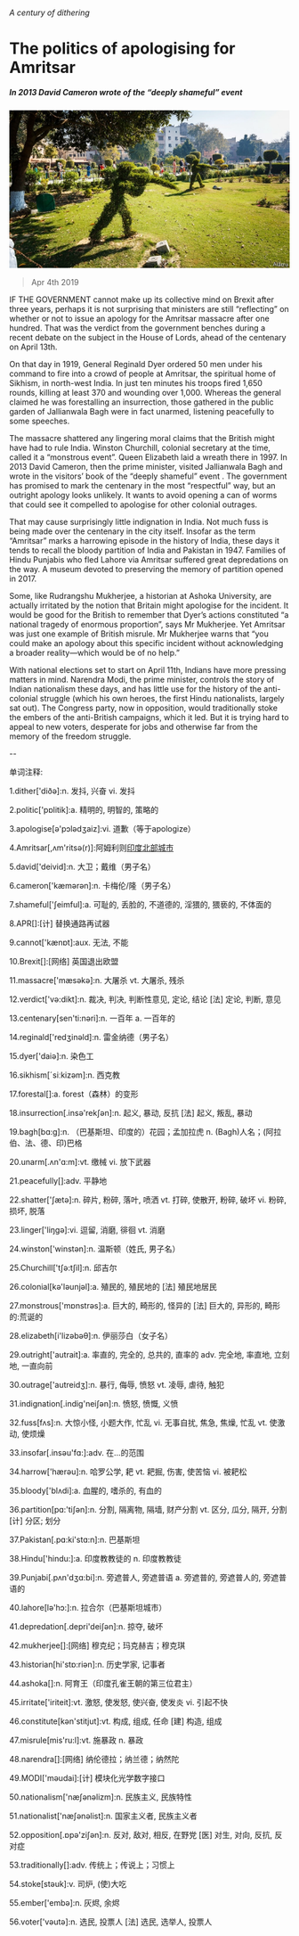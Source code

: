 ###### A century of dithering

# The politics of apologising for Amritsar 

##### In 2013 David Cameron wrote of the “deeply shameful” event 

![image](images/20190406_BRP004_0.jpg) 

> Apr 4th 2019 

IF THE GOVERNMENT cannot make up its collective mind on Brexit after three years, perhaps it is not surprising that ministers are still “reflecting” on whether or not to issue an apology for the Amritsar massacre after one hundred. That was the verdict from the government benches during a recent debate on the subject in the House of Lords, ahead of the centenary on April 13th. 

On that day in 1919, General Reginald Dyer ordered 50 men under his command to fire into a crowd of people at Amritsar, the spiritual home of Sikhism, in north-west India. In just ten minutes his troops fired 1,650 rounds, killing at least 370 and wounding over 1,000. Whereas the general claimed he was forestalling an insurrection, those gathered in the public garden of Jallianwala Bagh were in fact unarmed, listening peacefully to some speeches. 

The massacre shattered any lingering moral claims that the British might have had to rule India. Winston Churchill, colonial secretary at the time, called it a “monstrous event”. Queen Elizabeth laid a wreath there in 1997. In 2013 David Cameron, then the prime minister, visited Jallianwala Bagh and wrote in the visitors’ book of the “deeply shameful” event . The government has promised to mark the centenary in the most “respectful” way, but an outright apology looks unlikely. It wants to avoid opening a can of worms that could see it compelled to apologise for other colonial outrages. 

That may cause surprisingly little indignation in India. Not much fuss is being made over the centenary in the city itself. Insofar as the term “Amritsar” marks a harrowing episode in the history of India, these days it tends to recall the bloody partition of India and Pakistan in 1947. Families of Hindu Punjabis who fled Lahore via Amritsar suffered great depredations on the way. A museum devoted to preserving the memory of partition opened in 2017. 

Some, like Rudrangshu Mukherjee, a historian at Ashoka University, are actually irritated by the notion that Britain might apologise for the incident. It would be good for the British to remember that Dyer’s actions constituted “a national tragedy of enormous proportion”, says Mr Mukherjee. Yet Amritsar was just one example of British misrule. Mr Mukherjee warns that “you could make an apology about this specific incident without acknowledging a broader reality—which would be of no help.” 

With national elections set to start on April 11th, Indians have more pressing matters in mind. Narendra Modi, the prime minister, controls the story of Indian nationalism these days, and has little use for the history of the anti-colonial struggle (which his own heroes, the first Hindu nationalists, largely sat out). The Congress party, now in opposition, would traditionally stoke the embers of the anti-British campaigns, which it led. But it is trying hard to appeal to new voters, desperate for jobs and otherwise far from the memory of the freedom struggle. 

-- 

 单词注释:

1.dither['diðә]:n. 发抖, 兴奋 vi. 发抖 

2.politic['pɒlitik]:a. 精明的, 明智的, 策略的 

3.apologise[ә'pɔlәdʒaiz]:vi. 道歉（等于apologize） 

4.Amritsar[,ʌm'ritsә(r)]:阿姆利则[印度北部城市](锡克教圣地) 

5.david['deivid]:n. 大卫；戴维（男子名） 

6.cameron['kæmәrәn]:n. 卡梅伦/隆（男子名） 

7.shameful['ʃeimful]:a. 可耻的, 丢脸的, 不道德的, 淫猥的, 猥亵的, 不体面的 

8.APR[]:[计] 替换通路再试器 

9.cannot['kænɒt]:aux. 无法, 不能 

10.Brexit[]:[网络] 英国退出欧盟 

11.massacre['mæsәkә]:n. 大屠杀 vt. 大屠杀, 残杀 

12.verdict['vә:dikt]:n. 裁决, 判决, 判断性意见, 定论, 结论 [法] 定论, 判断, 意见 

13.centenary[sen'ti:nәri]:n. 一百年 a. 一百年的 

14.reginald['redʒinәld]:n. 雷金纳德（男子名） 

15.dyer['daiә]:n. 染色工 

16.sikhism[ˊsiːkizәm]:n. 西克教 

17.forestal[]:a. forest（森林）的变形 

18.insurrection[.insә'rekʃәn]:n. 起义, 暴动, 反抗 [法] 起义, 叛乱, 暴动 

19.bagh[bɑ:ɡ]:n. （巴基斯坦、印度的）花园；孟加拉虎 n. (Bagh)人名；(阿拉伯、法、德、印)巴格 

20.unarm[.ʌn'ɑ:m]:vt. 缴械 vi. 放下武器 

21.peacefully[]:adv. 平静地 

22.shatter['ʃætә]:n. 碎片, 粉碎, 落叶, 喷洒 vt. 打碎, 使散开, 粉碎, 破坏 vi. 粉碎, 损坏, 脱落 

23.linger['liŋgә]:vi. 逗留, 消磨, 徘徊 vt. 消磨 

24.winston['winstәn]:n. 温斯顿（姓氏, 男子名） 

25.Churchill['tʃә:tʃil]:n. 邱吉尔 

26.colonial[kә'lәunjәl]:a. 殖民的, 殖民地的 [法] 殖民地居民 

27.monstrous['mɒnstrәs]:a. 巨大的, 畸形的, 怪异的 [法] 巨大的, 异形的, 畸形的:荒诞的 

28.elizabeth[i'lizәbәθ]:n. 伊丽莎白（女子名） 

29.outright['autrait]:a. 率直的, 完全的, 总共的, 直率的 adv. 完全地, 率直地, 立刻地, 一直向前 

30.outrage['autreidʒ]:n. 暴行, 侮辱, 愤怒 vt. 凌辱, 虐待, 触犯 

31.indignation[.indig'neiʃәn]:n. 愤怒, 愤慨, 义愤 

32.fuss[fʌs]:n. 大惊小怪, 小题大作, 忙乱 vi. 无事自扰, 焦急, 焦燥, 忙乱 vt. 使激动, 使烦燥 

33.insofar[.insәu'fɑ:]:adv. 在...的范围 

34.harrow['hærәu]:n. 哈罗公学, 耙 vt. 耙掘, 伤害, 使苦恼 vi. 被耙松 

35.bloody['blʌdi]:a. 血腥的, 嗜杀的, 有血的 

36.partition[pɑ:'tiʃәn]:n. 分割, 隔离物, 隔墙, 财产分割 vt. 区分, 瓜分, 隔开, 分割 [计] 分区; 划分 

37.Pakistan[.pɑ:ki'stɑ:n]:n. 巴基斯坦 

38.Hindu['hindu:]:a. 印度教教徒的 n. 印度教教徒 

39.Punjabi[.pʌn'dʒɑ:bi]:n. 旁遮普人, 旁遮普语 a. 旁遮普的, 旁遮普人的, 旁遮普语的 

40.lahore[lә'hɔ:]:n. 拉合尔（巴基斯坦城市） 

41.depredation[.depri'deiʃәn]:n. 掠夺, 破坏 

42.mukherjee[]:[网络] 穆克纪；玛克赫吉；穆克琪 

43.historian[hi'stɒ:riәn]:n. 历史学家, 记事者 

44.ashoka[]:n. 阿育王（印度孔雀王朝的第三位君主） 

45.irritate['iriteit]:vt. 激怒, 使发怒, 使兴奋, 使发炎 vi. 引起不快 

46.constitute[kәn'stitjut]:vt. 构成, 组成, 任命 [建] 构造, 组成 

47.misrule[mis'ru:l]:vt. 施暴政 n. 暴政 

48.narendra[]:[网络] 纳伦德拉；纳兰德；纳然陀 

49.MODI['mәudai]:[计] 模块化光学数字接口 

50.nationalism['næʃәnәlizm]:n. 民族主义, 民族特性 

51.nationalist['næʃәnәlist]:n. 国家主义者, 民族主义者 

52.opposition[.ɒpә'ziʃәn]:n. 反对, 敌对, 相反, 在野党 [医] 对生, 对向, 反抗, 反对症 

53.traditionally[]:adv. 传统上；传说上；习惯上 

54.stoke[stәuk]:v. 司炉, (使)大吃 

55.ember['embә]:n. 灰烬, 余烬 

56.voter['vәutә]:n. 选民, 投票人 [法] 选民, 选举人, 投票人 

